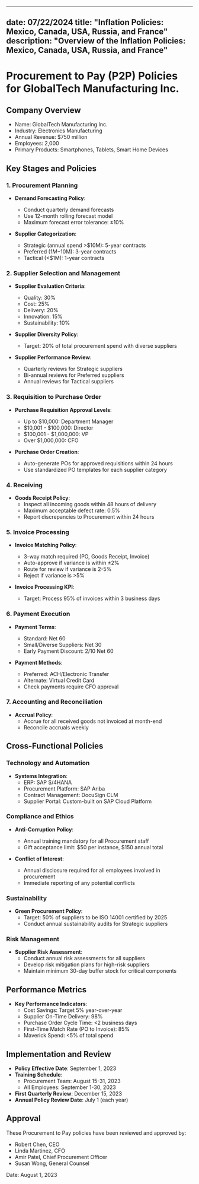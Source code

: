 <!-- Metadata -->
---
date: 07/22/2024
title: "Inflation Policies: Mexico, Canada, USA, Russia, and France"
description: "Overview of the Inflation Policies: Mexico, Canada, USA, Russia, and France"
---

<!--Procurement to Pay policy document for GlobalTech Manufacturing Inc. It covers various aspects of the P2P process with specific procedures, metrics, and guidelines."-->

# Procurement to Pay (P2P) Policies for GlobalTech Manufacturing Inc.

## Company Overview
- Name: GlobalTech Manufacturing Inc.
- Industry: Electronics Manufacturing
- Annual Revenue: $750 million
- Employees: 2,000
- Primary Products: Smartphones, Tablets, Smart Home Devices

## Key Stages and Policies

### 1. Procurement Planning

- **Demand Forecasting Policy**:
  - Conduct quarterly demand forecasts
  - Use 12-month rolling forecast model
  - Maximum forecast error tolerance: ±10%

- **Supplier Categorization**:
  - Strategic (annual spend >$10M): 5-year contracts
  - Preferred ($1M-$10M): 3-year contracts
  - Tactical (<$1M): 1-year contracts

### 2. Supplier Selection and Management

- **Supplier Evaluation Criteria**:
  - Quality: 30%
  - Cost: 25%
  - Delivery: 20%
  - Innovation: 15%
  - Sustainability: 10%

- **Supplier Diversity Policy**:
  - Target: 20% of total procurement spend with diverse suppliers

- **Supplier Performance Review**:
  - Quarterly reviews for Strategic suppliers
  - Bi-annual reviews for Preferred suppliers
  - Annual reviews for Tactical suppliers

### 3. Requisition to Purchase Order

- **Purchase Requisition Approval Levels**:
  - Up to $10,000: Department Manager
  - $10,001 - $100,000: Director
  - $100,001 - $1,000,000: VP
  - Over $1,000,000: CFO

- **Purchase Order Creation**:
  - Auto-generate POs for approved requisitions within 24 hours
  - Use standardized PO templates for each supplier category

### 4. Receiving

- **Goods Receipt Policy**:
  - Inspect all incoming goods within 48 hours of delivery
  - Maximum acceptable defect rate: 0.5%
  - Report discrepancies to Procurement within 24 hours

### 5. Invoice Processing

- **Invoice Matching Policy**:
  - 3-way match required (PO, Goods Receipt, Invoice)
  - Auto-approve if variance is within ±2%
  - Route for review if variance is 2-5%
  - Reject if variance is >5%

- **Invoice Processing KPI**:
  - Target: Process 95% of invoices within 3 business days

### 6. Payment Execution

- **Payment Terms**:
  - Standard: Net 60
  - Small/Diverse Suppliers: Net 30
  - Early Payment Discount: 2/10 Net 60

- **Payment Methods**:
  - Preferred: ACH/Electronic Transfer
  - Alternate: Virtual Credit Card
  - Check payments require CFO approval

### 7. Accounting and Reconciliation

- **Accrual Policy**:
  - Accrue for all received goods not invoiced at month-end
  - Reconcile accruals weekly

## Cross-Functional Policies

### Technology and Automation
- **Systems Integration**:
  - ERP: SAP S/4HANA
  - Procurement Platform: SAP Ariba
  - Contract Management: DocuSign CLM
  - Supplier Portal: Custom-built on SAP Cloud Platform

### Compliance and Ethics
- **Anti-Corruption Policy**:
  - Annual training mandatory for all Procurement staff
  - Gift acceptance limit: $50 per instance, $150 annual total

- **Conflict of Interest**:
  - Annual disclosure required for all employees involved in procurement
  - Immediate reporting of any potential conflicts

### Sustainability
- **Green Procurement Policy**:
  - Target: 50% of suppliers to be ISO 14001 certified by 2025
  - Conduct annual sustainability audits for Strategic suppliers

### Risk Management
- **Supplier Risk Assessment**:
  - Conduct annual risk assessments for all suppliers
  - Develop risk mitigation plans for high-risk suppliers
  - Maintain minimum 30-day buffer stock for critical components

## Performance Metrics

- **Key Performance Indicators**:
  - Cost Savings: Target 5% year-over-year
  - Supplier On-Time Delivery: 98%
  - Purchase Order Cycle Time: <2 business days
  - First-Time Match Rate (PO to Invoice): 85%
  - Maverick Spend: <5% of total spend

## Implementation and Review

- **Policy Effective Date**: September 1, 2023
- **Training Schedule**: 
  - Procurement Team: August 15-31, 2023
  - All Employees: September 1-30, 2023
- **First Quarterly Review**: December 15, 2023
- **Annual Policy Review Date**: July 1 (each year)

## Approval

These Procurement to Pay policies have been reviewed and approved by:

- Robert Chen, CEO
- Linda Martinez, CFO
- Amir Patel, Chief Procurement Officer
- Susan Wong, General Counsel

Date: August 1, 2023
